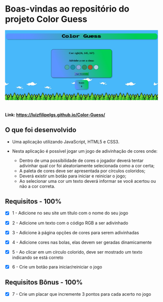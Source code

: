 # Boas-vindas ao repositório do projeto Color Guess

![Tela do Projeto](/tela_colorguess.png)
<br/>
<br/>

#### Link: https://luizfilipelgs.github.io/Color-Guess/

## O que foi desenvolvido 

- Uma aplicação utilizando JavaScript, HTML5 e CSS3.

- Nesta aplicação é possível jogar um jogo de adivinhação de cores onde:
  - Dentro de uma possibilidade de cores o jogador deverá tentar adivinhar qual cor foi aleatoriamente selecionada como a cor certa;
  - A paleta de cores deve ser apresentada por círculos coloridos;
  - Deverá existir um botão para iniciar e reiniciar o jogo;
  - Ao selecionar uma cor um texto deverá informar se você acertou ou não a cor correta.

## Requisitos - 100%

- [x] 1 - Adicione no seu site um título com o nome do seu jogo

- [x] 2 - Adicione um texto com o código RGB a ser adivinhado

- [x] 3 - Adicione à página opções de cores para serem adivinhadas

- [x] 4 - Adicione cores nas bolas, elas devem ser geradas dinamicamente

- [x] 5 - Ao clicar em um círculo colorido, deve ser mostrado um texto indicando se está correto

- [x] 6 - Crie um botão para iniciar/reiniciar o jogo
 
## Requisitos Bônus - 100%

- [x] 7 - Crie um placar que incremente 3 pontos para cada acerto no jogo




